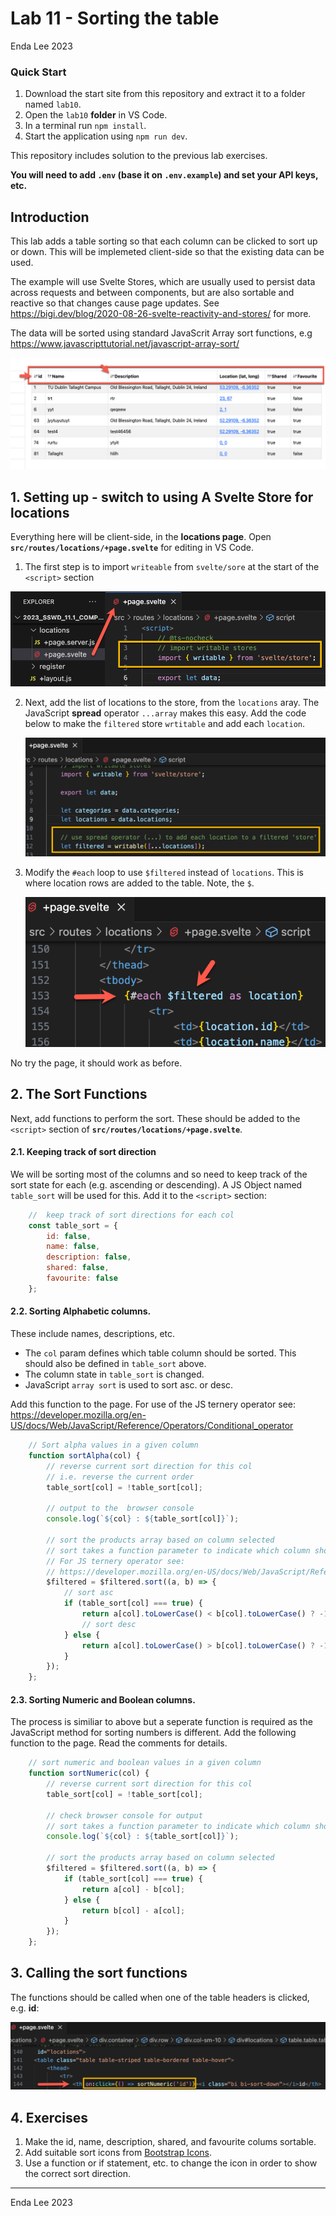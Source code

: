# Lab 11 - Sorting the table

Enda Lee 2023

### Quick Start

1. Download the start site from this repository and extract it to a folder named `lab10`.
2. Open the `lab10` **folder** in VS Code.
3. In a terminal run `npm install`.
4. Start the application using `npm run dev`.

This repository includes solution to the previous lab exercises. 

**You will need to add `.env` (base it on `.env.example`) and set your API keys, etc.**



## Introduction

This lab adds a table sorting so that each column can be clicked to sort up or down. This will be implemeted client-side so that the existing data can be used.

The example will use Svelte Stores, which are usually used to persist data across requests and between components, but are also sortable and reactive so that changes cause page updates. See https://bigi.dev/blog/2020-08-26-svelte-reactivity-and-stores/ for more.

The data will be sorted using standard JavaScrit Array sort functions, e.g https://www.javascripttutorial.net/javascript-array-sort/

![sort_table](./media/sort_table.png)

## 1. Setting up - switch to using A Svelte Store for locations

Everything here will be client-side, in the **locations page**. Open **`src/routes/locations/+page.svelte`** for editing in VS Code.

1. The first step is to import `writeable` from `svelte/sore` at the start of the `<script>` section

![import_svelte_store](./media/import_svelte_store.png)

2. Next, add the list of locations to the store, from the `locations` aray. The JavaScript **spread** operator `...array` makes this easy. Add the code below to make the `filtered` store `wrtitable` and add each `location`.

   ![filtered_store](./media/filtered_store.png)



3. Modify the `#each` loop to use `$filtered` instead of `locations`. This is where location rows are added to the table. Note, the `$`.

   ![filtered_each](./media/filtered_each.png)

   

No try the page, it should work as before.



## 2. The Sort Functions

Next, add functions to perform the sort. These should be added to the `<script>` section of **`src/routes/locations/+page.svelte`**.



#### 2.1. Keeping track of sort direction

We will be sorting most of the columns and so need to keep track of the sort state for each (e.g. ascending or descending). A JS Object named `table_sort` will be used for this. Add it to the `<script>` section:

```javascript
	//  keep track of sort directions for each col
	const table_sort = {
		id: false,
		name: false,
		description: false,
		shared: false,
		favourite: false
	};
```



#### 2.2. Sorting Alphabetic columns.

These include names, descriptions, etc.

* The `col` param defines which table column should be sorted. This should also be defined in `table_sort` above.
*  The column state in `table_sort`  is changed.
* JavaScript `array sort` is used to sort asc. or desc.

Add this function to the page.
For use of the JS ternery operator see: https://developer.mozilla.org/en-US/docs/Web/JavaScript/Reference/Operators/Conditional_operator

```javascript
	// Sort alpha values in a given column
	function sortAlpha(col) {
		// reverse current sort direction for this col
		// i.e. reverse the current order
		table_sort[col] = !table_sort[col];

		// output to the  browser console
		console.log(`${col} : ${table_sort[col]}`);

		// sort the products array based on column selected
		// sort takes a function parameter to indicate which column should be sorted
		// For JS ternery operator see:
		// https://developer.mozilla.org/en-US/docs/Web/JavaScript/Reference/Operators/Conditional_operator
		$filtered = $filtered.sort((a, b) => {
			// sort asc
			if (table_sort[col] === true) {
				return a[col].toLowerCase() < b[col].toLowerCase() ? -1 : 1;
				// sort desc
			} else {
				return a[col].toLowerCase() > b[col].toLowerCase() ? -1 : 1;
			}
		});
	};

```



#### 2.3. Sorting Numeric and Boolean columns.

The process is similiar to above but a seperate function is required as the JavaScript method for sorting numbers is different. Add the following function to the page. Read the comments for details.

```javascript
	// sort numeric and boolean values in a given column
	function sortNumeric(col) {
		// reverse current sort direction for this col
		table_sort[col] = !table_sort[col];

		// check browser console for output
		// sort takes a function parameter to indicate which column should be sorted
		console.log(`${col} : ${table_sort[col]}`);

		// sort the products array based on column selected
		$filtered = $filtered.sort((a, b) => {
			if (table_sort[col] === true) {
				return a[col] - b[col];
			} else {
				return b[col] - a[col];
			}
		});
	};
```



## 3. Calling the sort functions

The functions should be called when one of the table headers is clicked, e.g. **id**:

![click_id_th](./media/click_id_th.png)



## 4. Exercises

1. Make the id, name, description, shared, and favourite colums sortable.
1. Add suitable sort icons from [Bootstrap Icons](https://icons.getbootstrap.com/).
1. Use a function or if statement, etc. to change the icon in order to show the correct sort direction.



------

Enda Lee 2023
